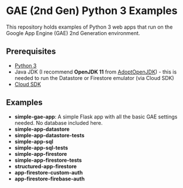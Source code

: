 # GAE (2nd Gen) Python 3 Examples

This repository holds examples of Python 3 web apps that run on the Google App Engine (GAE) 2nd Generation environment.

## Prerequisites

- [Python 3](https://www.python.org/)
- Java JDK (I recommend **OpenJDK 11** from [AdoptOpenJDK](https://adoptopenjdk.net/)) - this is needed to run the Datastore 
or Firestore emulator (via Cloud SDK)
- [Cloud SDK](https://cloud.google.com/sdk/docs/quickstarts)

## Examples

- **simple-gae-app**: A simple Flask app with all the basic GAE settings needed. No database included here.
- **simple-app-datastore**
- **simple-app-datastore-tests**
- **simple-app-sql**
- **simple-app-sql-tests**
- **simple-app-firestore**
- **simple-app-firestore-tests**
- **structured-app-firestore**
- **app-firestore-custom-auth**
- **app-firestore-firebase-auth**
